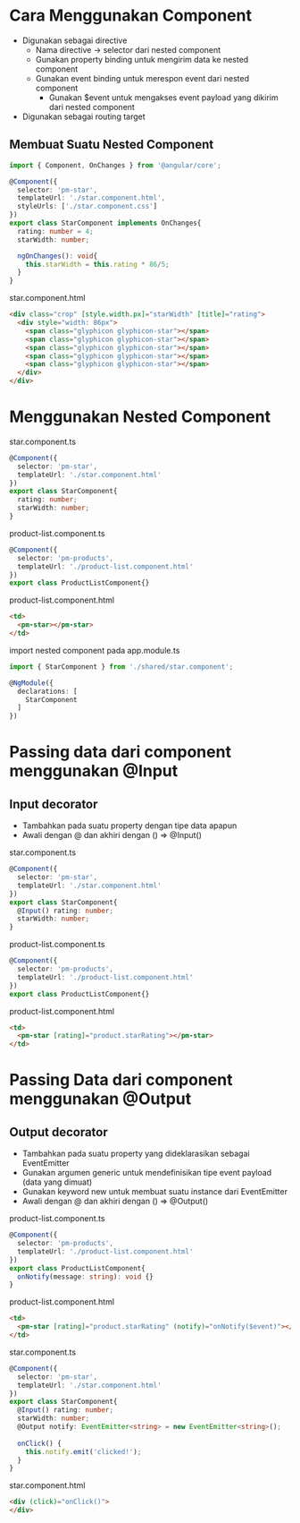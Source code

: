 # Cara Menggunakan Component
- Digunakan sebagai directive
  - Nama directive -> selector dari nested component
  - Gunakan property binding untuk mengirim data ke nested component
  - Gunakan event binding untuk merespon event dari nested component
    - Gunakan $event untuk mengakses event payload yang dikirim dari nested component
- Digunakan sebagai routing target

## Membuat Suatu Nested Component
``` ts
import { Component, OnChanges } from '@angular/core';

@Component({
  selector: 'pm-star',
  templateUrl: './star.component.html',
  styleUrls: ['./star.component.css']
})
export class StarComponent implements OnChanges{
  rating: number = 4;
  starWidth: number;

  ngOnChanges(): void{
    this.starWidth = this.rating * 86/5;
  }
}
```

star.component.html
``` html
<div class="crop" [style.width.px]="starWidth" [title]="rating">
  <div style="width: 86px">
    <span class="glyphicon glyphicon-star"></span>
    <span class="glyphicon glyphicon-star"></span>
    <span class="glyphicon glyphicon-star"></span>
    <span class="glyphicon glyphicon-star"></span>
    <span class="glyphicon glyphicon-star"></span>
  </div>
</div>
```

# Menggunakan Nested Component
star.component.ts
``` ts
@Component({
  selector: 'pm-star',
  templateUrl: './star.component.html'
})
export class StarComponent{
  rating: number;
  starWidth: number;
}
```

product-list.component.ts
``` ts
@Component({
  selector: 'pm-products',
  templateUrl: './product-list.component.html'
})
export class ProductListComponent{}
```

product-list.component.html
``` html
<td>
  <pm-star></pm-star>
</td>
```

import nested component pada app.module.ts
``` ts
import { StarComponent } from './shared/star.component';

@NgModule({
  declarations: [
    StarComponent
  ]
})
```
 
# Passing data dari component menggunakan @Input

## Input decorator
 - Tambahkan pada suatu property dengan tipe data apapun
 - Awali dengan @ dan akhiri dengan () => @Input()

star.component.ts
``` ts
@Component({
  selector: 'pm-star',
  templateUrl: './star.component.html'
})
export class StarComponent{
  @Input() rating: number;
  starWidth: number;
}
```

product-list.component.ts
``` ts
@Component({
  selector: 'pm-products',
  templateUrl: './product-list.component.html'
})
export class ProductListComponent{}
```

product-list.component.html
``` html
<td>
  <pm-star [rating]="product.starRating"></pm-star>
</td>
```

# Passing Data dari component menggunakan @Output

## Output decorator
- Tambahkan pada suatu property yang dideklarasikan sebagai EventEmitter
- Gunakan argumen generic untuk mendefinisikan tipe event payload (data yang dimuat)
- Gunakan keyword new untuk membuat suatu instance dari EventEmitter
- Awali dengan @ dan akhiri dengan () => @Output()

product-list.component.ts
``` ts
@Component({
  selector: 'pm-products',
  templateUrl: './product-list.component.html'
})
export class ProductListComponent{
  onNotify(message: string): void {}
}
```

product-list.component.html
``` html
<td>
  <pm-star [rating]="product.starRating" (notify)="onNotify($event)"></pm-star>
</td>
```

star.component.ts
``` ts
@Component({
  selector: 'pm-star',
  templateUrl: './star.component.html'
})
export class StarComponent{
  @Input() rating: number;
  starWidth: number;
  @Output notify: EventEmitter<string> = new EventEmitter<string>();
  
  onClick() {
    this.notify.emit('clicked!');
  }
}
```

star.component.html
``` html
<div (click)="onClick()">
</div> 
```
